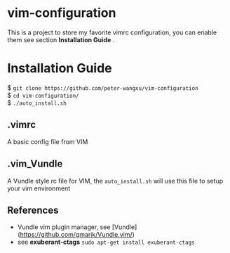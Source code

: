 # vim-configuration
This is a project to store my favorite vimrc configuration, you can enable them see section __Installation Guide__ .

# Installation Guide
$ `git clone https://github.com/peter-wangxu/vim-configuration`<br/> 
$ `cd vim-configuration/`<br/>
$ `./auto_install.sh`<br/>

## .vimrc
A basic config file from VIM

## .vim_Vundle
A Vundle style rc file for VIM, the `auto_install.sh` will use this file to setup your vim environment

## References
* Vundle vim plugin manager, see [Vundle] (<https://github.com/gmarik/Vundle.vim/>)
* see __exuberant-ctags__ `sudo apt-get install exuberant-ctags`
